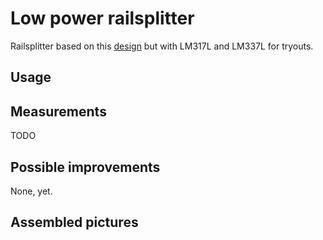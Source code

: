 # Low power railsplitter #
Railsplitter based on this [design](http://www.goldpt.com/virtual_ground_circuit.html) but with LM317L and LM337L for tryouts.

## Usage ##
## Measurements ##
TODO
## Possible improvements ##
None, yet.
## Assembled pictures ##


